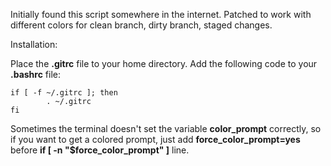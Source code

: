 Initially found this script somewhere in the internet. Patched to work with different colors for clean branch, dirty branch, staged changes.

Installation:

Place the **.gitrc** file to your home directory. Add the following code to your **.bashrc** file:

```Shell
if [ -f ~/.gitrc ]; then
        . ~/.gitrc
fi
```

Sometimes the terminal doesn't set the variable **color_prompt** correctly, so if you want to get a colored prompt, just add **force_color_prompt=yes** before **if [ -n "$force_color_prompt" ]** line.

